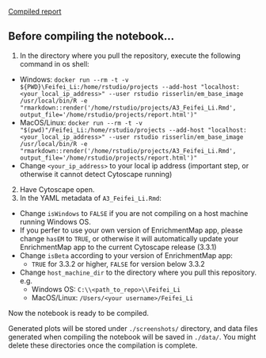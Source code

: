 [Compiled report](https://ff98li.github.io/BCB420/report.html)

## Before compiling the notebook...

1. In the directory where you pull the repository, execute the following command in os shell:
  - Windows: `docker run --rm -t -v ${PWD}\Feifei_Li:/home/rstudio/projects --add-host "localhost:<your_local_ip_address>" --user rstudio risserlin/em_base_image /usr/local/bin/R -e "rmarkdown::render('/home/rstudio/projects/A3_Feifei_Li.Rmd', output_file='/home/rstudio/projects/report.html')"`
  - MacOS/Linux: `docker run --rm -t -v "$(pwd)"/Feifei_Li:/home/rstudio/projects --add-host "localhost:<your_local_ip_address>" --user rstudio risserlin/em_base_image /usr/local/bin/R -e "rmarkdown::render('/home/rstudio/projects/A3_Feifei_Li.Rmd', output_file='/home/rstudio/projects/report.html')"`
  - Change `<your_ip_address>` to your local ip address (important step, or otherwise it cannot detect Cytoscape running)
2. Have Cytoscape open.
3. In the YAML metadata of `A3_Feifei_Li.Rmd`:
 - Change `isWindows` to `FALSE` if you are not compiling on a host machine running Windows OS.
 - If you perfer to use your own version of EnrichmentMap app, please change `hasEM` to `TRUE`, or otherwise it will automatically update your EnrichmentMap app to the current Cytoscape release (3.3.1)
 - Change `isBeta` according to your version of EnrichmentMap app:
   - `TRUE` for 3.3.2 or higher, `FALSE` for version below 3.3.2
 - Change `host_machine_dir` to the directory where you pull this repository. e.g.
   - Windows OS: `C:\\<path_to_repo>\\Feifei_Li`
   - MacOS/Linux: `/Users/<your username>/Feifei_Li`

Now the notebook is ready to be compiled.

Generated plots will be stored under `./screenshots/` directory, and data files generated when compiling the notebook will be saved in `./data/`.
You might delete these directories once the compilation is complete.
